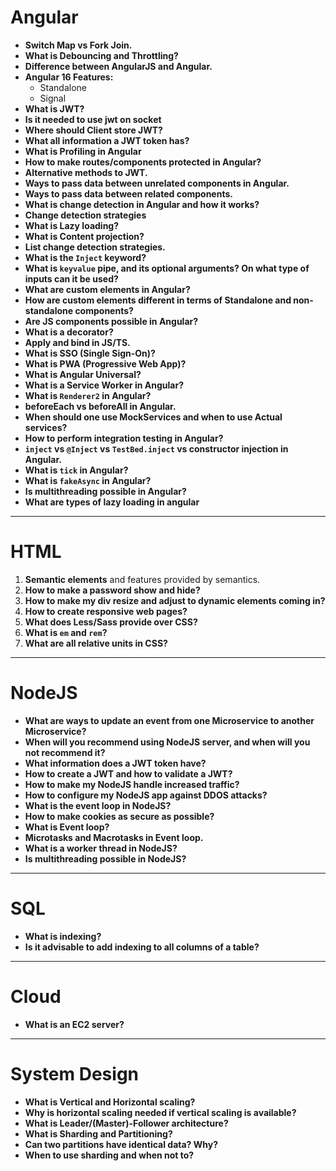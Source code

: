 # Angular

- **Switch Map vs Fork Join.**
- **What is Debouncing and Throttling?**
- **Difference between AngularJS and Angular.**
- **Angular 16 Features:**
  - Standalone
  - Signal
- **What is JWT?**
- **Is it needed to use jwt on socket**
- **Where should Client store JWT?**
- **What all information a JWT token has?**
- **What is Profiling in Angular**
- **How to make routes/components protected in Angular?**
- **Alternative methods to JWT.**
- **Ways to pass data between unrelated components in Angular.**
- **Ways to pass data between related components.**
- **What is change detection in Angular and how it works?**
- **Change detection strategies**
- **What is Lazy loading?**
- **What is Content projection?**
- **List change detection strategies.**
- **What is the `Inject` keyword?**
- **What is `keyvalue` pipe, and its optional arguments? On what type of inputs can it be used?**
- **What are custom elements in Angular?**
- **How are custom elements different in terms of Standalone and non-standalone components?**
- **Are JS components possible in Angular?**
- **What is a decorator?**
- **Apply and bind in JS/TS.**
- **What is SSO (Single Sign-On)?**
- **What is PWA (Progressive Web App)?**
- **What is Angular Universal?**
- **What is a Service Worker in Angular?**
- **What is `Renderer2` in Angular?**
- **beforeEach vs beforeAll in Angular.**
- **When should one use MockServices and when to use Actual services?**
- **How to perform integration testing in Angular?**
- **`inject` vs `@Inject` vs `TestBed.inject` vs constructor injection in Angular.**
- **What is `tick` in Angular?**
- **What is `fakeAsync` in Angular?**
- **Is multithreading possible in Angular?**
- **What are types of lazy loading in angular**

---

# HTML

1. **Semantic elements** and features provided by semantics.
2. **How to make a password show and hide?**
3. **How to make my div resize and adjust to dynamic elements coming in?**
4. **How to create responsive web pages?**
5. **What does Less/Sass provide over CSS?**
6. **What is `em` and `rem`?**
7. **What are all relative units in CSS?**

---

# NodeJS

- **What are ways to update an event from one Microservice to another Microservice?**
- **When will you recommend using NodeJS server, and when will you not recommend it?**
- **What information does a JWT token have?**
- **How to create a JWT and how to validate a JWT?**
- **How to make my NodeJS handle increased traffic?**
- **How to configure my NodeJS app against DDOS attacks?**
- **What is the event loop in NodeJS?**
- **How to make cookies as secure as possible?**
- **What is Event loop?**
- **Microtasks and Macrotasks in Event loop.**
- **What is a worker thread in NodeJS?**
- **Is multithreading possible in NodeJS?**

---

# SQL

- **What is indexing?**
- **Is it advisable to add indexing to all columns of a table?**

---

# Cloud

- **What is an EC2 server?**

---

# System Design

- **What is Vertical and Horizontal scaling?**
- **Why is horizontal scaling needed if vertical scaling is available?**
- **What is Leader/(Master)-Follower architecture?**
- **What is Sharding and Partitioning?**
- **Can two partitions have identical data? Why?**
- **When to use sharding and when not to?**
